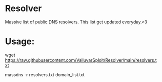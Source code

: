 # Resolver
Massive list of public DNS resolvers. This list get updated everyday.>3

# Usage:
wget https://raw.githubusercontent.com/ValluvarSploit/Resolver/main/resolvers.txt

massdns -r resolvers.txt domain_list.txt
